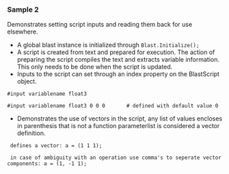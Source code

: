 ﻿### Sample 2

Demonstrates setting script inputs and reading them back for use elsewhere. 

- A global blast instance is initialized through `Blast.Initialize();`
- A script is created from text and prepared for execution. The action of preparing the script compiles the text and extracts variable information. This only needs to be done when the script is updated.
- Inputs to the script can set through an index property on the BlastScript object. 

``` 
#input variablename float3

#input variablename float3 0 0 0       # defined with default value 0

``` 

- Demonstrates the use of vectors in the script, any list of values encloses in parenthesis that is not a function parameterlist is considered a vector definition. 
``` 
 defines a vector: a = (1 1 1);

 in case of ambiguity with an operation use comma's to seperate vector components: a = (1, -1 1); 

``` 

